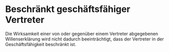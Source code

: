 # Beschränkt geschäftsfähiger Vertreter

Die Wirksamkeit einer von oder gegenüber einem Vertreter abgegebenen Willenserklärung wird nicht dadurch beeinträchtigt, dass der Vertreter in der Geschäftsfähigkeit beschränkt ist.